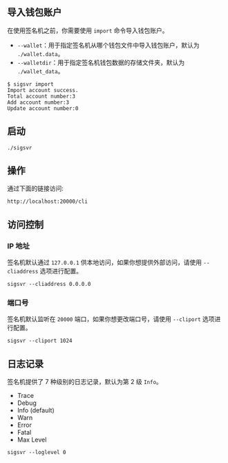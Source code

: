 
## 导入钱包账户

在使用签名机之前，你需要使用 `import` 命令导入钱包账户。

- `--wallet`：用于指定签名机从哪个钱包文件中导入钱包账户，默认为 `./wallet.data`。
- `--walletdir`：用于指定签名机钱包数据的存储文件夹，默认为 `./wallet_data`。

```shell
$ sigsvr import
Import account success.
Total account number:3
Add account number:3
Update account number:0
```

## 启动

```shell
./sigsvr
```

## 操作

通过下面的链接访问:
```
http://localhost:20000/cli
```

## 访问控制

### IP 地址

签名机默认通过 `127.0.0.1` 供本地访问，如果你想提供外部访问，请使用 `--cliaddress` 选项进行配置。

```shell
sigsvr --cliaddress 0.0.0.0
```

### 端口号

签名机默认监听在 `20000` 端口，如果你想更改端口号，请使用 `--cliport` 选项进行配置。

```shell
sigsvr --cliport 1024
```

## 日志记录

签名机提供了 7 种级别的日志记录，默认为第 2 级 `Info`。

- Trace
- Debug
- Info (default)
- Warn
- Error
- Fatal
- Max Level

```shell
sigsvr --loglevel 0
```
